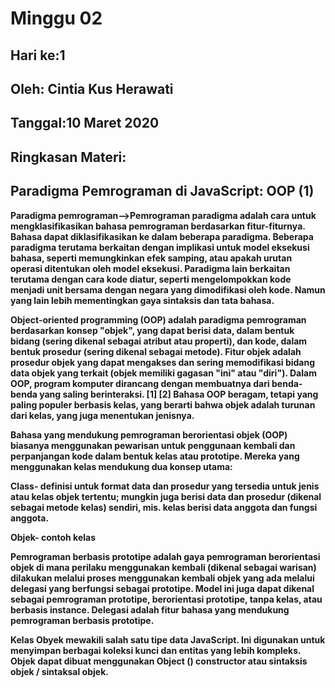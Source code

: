 # Minggu 02
## Hari ke:1
## Oleh: Cintia Kus Herawati 
## Tanggal:10 Maret 2020
## Ringkasan Materi:

## Paradigma Pemrograman di JavaScript: OOP (1)

**Paradigma pemrograman-->Pemrograman paradigma adalah cara untuk mengklasifikasikan bahasa pemrograman berdasarkan fitur-fiturnya. Bahasa dapat diklasifikasikan ke dalam beberapa paradigma. Beberapa paradigma terutama berkaitan dengan implikasi untuk model eksekusi bahasa, seperti memungkinkan efek samping, atau apakah urutan operasi ditentukan oleh model eksekusi. Paradigma lain berkaitan terutama dengan cara kode diatur, seperti mengelompokkan kode menjadi unit bersama dengan negara yang dimodifikasi oleh kode. Namun yang lain lebih mementingkan gaya sintaksis dan tata bahasa.**

**Object-oriented programming (OOP) adalah paradigma pemrograman berdasarkan konsep "objek", yang dapat berisi data, dalam bentuk bidang (sering dikenal sebagai atribut atau properti), dan kode, dalam bentuk prosedur (sering dikenal sebagai metode). Fitur objek adalah prosedur objek yang dapat mengakses dan sering memodifikasi bidang data objek yang terkait (objek memiliki gagasan "ini" atau "diri"). Dalam OOP, program komputer dirancang dengan membuatnya dari benda-benda yang saling berinteraksi. [1] [2] Bahasa OOP beragam, tetapi yang paling populer berbasis kelas, yang berarti bahwa objek adalah turunan dari kelas, yang juga menentukan jenisnya.**

**Bahasa yang mendukung pemrograman berorientasi objek (OOP) biasanya menggunakan pewarisan untuk penggunaan kembali dan perpanjangan kode dalam bentuk kelas atau prototipe. Mereka yang menggunakan kelas mendukung dua konsep utama:**

**Class- definisi untuk format data dan prosedur yang tersedia untuk jenis atau kelas objek tertentu; mungkin juga berisi data dan prosedur (dikenal sebagai metode kelas) sendiri, mis. kelas berisi data anggota dan fungsi anggota.**

**Objek- contoh kelas**

**Pemrograman berbasis prototipe adalah gaya pemrograman berorientasi objek di mana perilaku menggunakan kembali (dikenal sebagai warisan) dilakukan melalui proses menggunakan kembali objek yang ada melalui delegasi yang berfungsi sebagai prototipe. Model ini juga dapat dikenal sebagai pemrograman prototipe, berorientasi prototipe, tanpa kelas, atau berbasis instance. Delegasi adalah fitur bahasa yang mendukung pemrograman berbasis prototipe.**

**Kelas Obyek mewakili salah satu tipe data JavaScript. Ini digunakan untuk menyimpan berbagai koleksi kunci dan entitas yang lebih kompleks. Objek dapat dibuat menggunakan Object () constructor atau sintaksis objek / sintaksal objek.**



